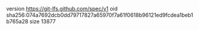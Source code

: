 version https://git-lfs.github.com/spec/v1
oid sha256:074a7692dcb0dd79717827a65970f7a61f0618b96121ed9fcdea1beb1b765a28
size 13877
